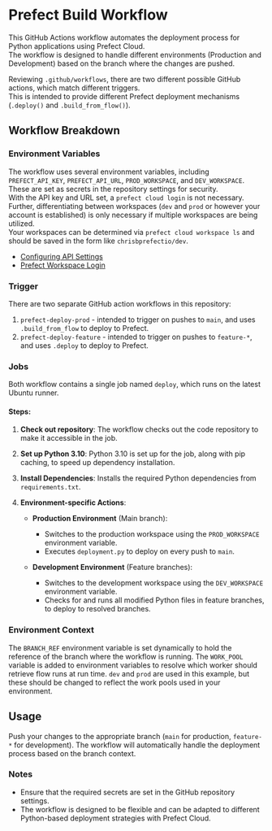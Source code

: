 # Prefect Build Workflow

This GitHub Actions workflow automates the deployment process for Python applications using Prefect Cloud.  
The workflow is designed to handle different environments (Production and Development) based on the branch where the changes are pushed.

Reviewing `.github/workflows`, there are two different possible GitHub actions, which match different triggers.  
This is intended to provide different Prefect deployment mechanisms (`.deploy()` and `.build_from_flow()`).

## Workflow Breakdown

### Environment Variables
The workflow uses several environment variables, including `PREFECT_API_KEY`, `PREFECT_API_URL`, `PROD_WORKSPACE`, and `DEV_WORKSPACE`.  
These are set as secrets in the repository settings for security.  
With the API key and URL set, a `prefect cloud login` is not necessary.  
Further, differentiating between workspaces (`dev` and `prod` or however your account is established) is only necessary if multiple workspaces are being utilized.  
Your workspaces can be determined via `prefect cloud workspace ls` and should be saved in the form like `chrisbprefectio/dev`.

* [Configuring API Settings](https://docs.prefect.io/latest/cloud/connecting/?h=api#manually-configure-prefect-api-settings)  
* [Prefect Workspace Login](https://docs.prefect.io/latest/cloud/connecting/?h=api#change-workspaces)  

### Trigger
There are two separate GitHub action workflows in this repository:
1. `prefect-deploy-prod` - intended to trigger on pushes to `main`, and uses `.build_from_flow` to deploy to Prefect.
2. `prefect-deploy-feature` - intended to trigger on pushes to `feature-*`, and uses `.deploy` to deploy to Prefect.


### Jobs
Both workflow contains a single job named `deploy`, which runs on the latest Ubuntu runner.

#### Steps:
1. **Check out repository**: The workflow checks out the code repository to make it accessible in the job.

2. **Set up Python 3.10**: Python 3.10 is set up for the job, along with pip caching, to speed up dependency installation.

3. **Install Dependencies**: Installs the required Python dependencies from `requirements.txt`.

4. **Environment-specific Actions**:
    - **Production Environment** (Main branch):
        - Switches to the production workspace using the `PROD_WORKSPACE` environment variable.
        - Executes `deployment.py` to deploy on every push to `main`.

    - **Development Environment** (Feature branches):
        - Switches to the development workspace using the `DEV_WORKSPACE` environment variable.
        - Checks for and runs all modified Python files in feature branches, to deploy to resolved branches.

### Environment Context
The `BRANCH_REF` environment variable is set dynamically to hold the reference of the branch where the workflow is running.
The `WORK_POOL` variable is added to environment variables to resolve which worker should retrieve flow runs at run time. `dev` and `prod` are used in this example, but these should be changed to reflect the work pools used in your environment.

## Usage
Push your changes to the appropriate branch (`main` for production, `feature-*` for development). The workflow will automatically handle the deployment process based on the branch context.

### Notes
- Ensure that the required secrets are set in the GitHub repository settings.
- The workflow is designed to be flexible and can be adapted to different Python-based deployment strategies with Prefect Cloud.
